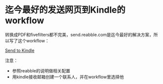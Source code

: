 # 迄今最好的发送网页到Kindle的workflow


转换成PDF和fivefilters都不完美，send.reabble.com是迄今最好的解决方案，所以写了这个workflow：

[Send to Kindle](https://workflow.is/workflows/f4b29464b5044ded8f70cdf8b56c8fc4)

注意：

- 参照reabble的说明做相关配置
- 用kindle接收邮箱创建一个联系人，并在workflow里选择他

